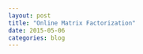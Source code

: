 ```yaml
---
layout: post
title: "Online Matrix Factorization"
date: 2015-05-06
categories: blog
---
```


<style>body {text-align: justify}</style>
